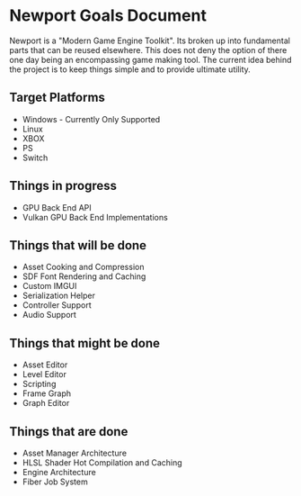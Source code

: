 # Newport Goals Document
Newport is a "Modern Game Engine Toolkit". Its broken up into fundamental parts that can be reused elsewhere. This does not deny the option of there one day being an encompassing game making tool. The current idea behind the project is to keep things simple and to provide ultimate utility. 

## Target Platforms
* Windows - Currently Only Supported
* Linux
* XBOX
* PS
* Switch

## Things in progress
* GPU Back End API
* Vulkan GPU Back End Implementations

## Things that will be done
* Asset Cooking and Compression
* SDF Font Rendering and Caching
* Custom IMGUI
* Serialization Helper
* Controller Support
* Audio Support

## Things that might be done
* Asset Editor
* Level Editor
* Scripting
* Frame Graph
* Graph Editor

## Things that are done
* Asset Manager Architecture
* HLSL Shader Hot Compilation and Caching
* Engine Architecture
* Fiber Job System
